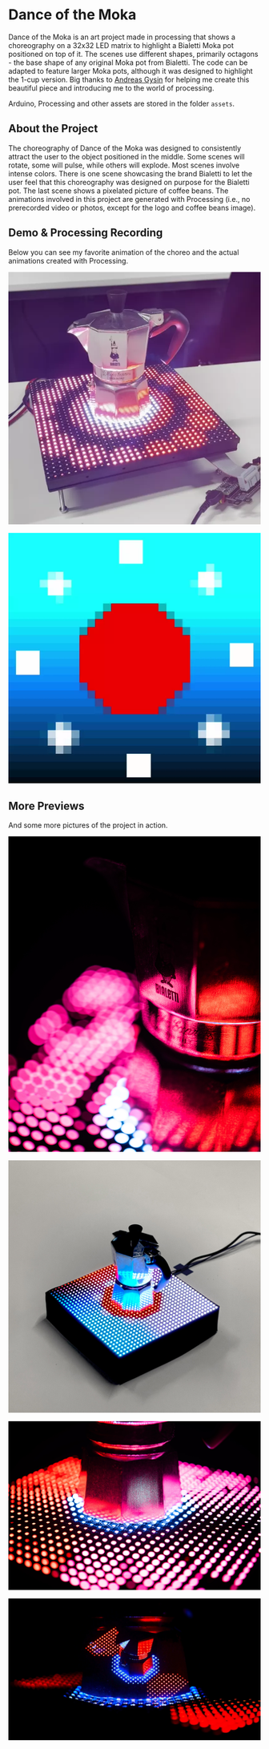 # Dance of the Moka

Dance of the Moka is an art project made in processing that shows a choreography on a 32x32 LED matrix to highlight a Bialetti Moka pot positioned on top of it. The scenes use different shapes, primarily octagons - the base shape of any original Moka pot from Bialetti. The code can be adapted to feature larger Moka pots, although it was designed to highlight the 1-cup version. Big thanks to [Andreas Gysin](https://ertdfgcvb.xyz/) for helping me create this beautiful piece and introducing me to the world of processing.

Arduino, Processing and other assets are stored in the folder `assets`.

## About the Project

The choreography of Dance of the Moka was designed to consistently attract the user to the object positioned in the middle. Some scenes will rotate, some will pulse, while others will explode. Most scenes involve intense colors. There is one scene showcasing the brand Bialetti to let the user feel that this choreography was designed on purpose for the Bialetti pot. The last scene shows a pixelated picture of coffee beans. The animations involved in this project are generated with Processing (i.e., no prerecorded video or photos, except for the logo and coffee beans image).

## Demo & Processing Recording

Below you can see my favorite animation of the choreo and the actual animations created with Processing.

![Dance of the Moka](docs/moka.webp)

![Scenes](docs/scenes.webp)

## More Previews

And some more pictures of the project in action.

![Preview 1](docs/preview-1.jpg)

![Preview 2](docs/preview-2.jpg)

![Preview 3](docs/preview-3.jpg)

![Preview 4](docs/preview-4.jpg)
